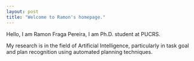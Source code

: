 ```yaml
---
layout: post
title: "Welcome to Ramon's homepage."
---
```


<p>

<p>	

Hello, I am Ramon Fraga Pereira, I am Ph.D. student at PUCRS. 

My research is in the field of Artificial Intelligence, particularly in task goal and plan recognition using automated planning techniques.